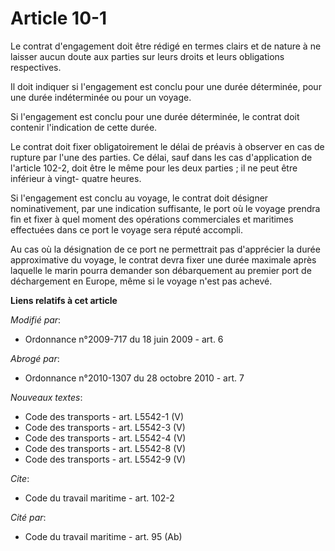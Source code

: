 # Article 10-1

Le contrat d'engagement doit être rédigé en termes clairs et de nature à ne laisser aucun doute aux parties sur leurs droits
et leurs obligations respectives. 

Il doit indiquer si l'engagement est conclu pour une durée déterminée, pour une durée indéterminée ou pour un voyage. 

Si l'engagement est conclu pour une durée déterminée, le contrat doit contenir l'indication de cette durée. 

Le contrat doit fixer obligatoirement le délai de préavis à observer en cas de rupture par l'une des parties. Ce délai, sauf
dans les cas d'application de l'article 102-2, doit être le même pour les deux parties ; il ne peut être inférieur à vingt-
quatre heures. 

Si l'engagement est conclu au voyage, le contrat doit désigner nominativement, par une indication suffisante, le port où le
voyage prendra fin et fixer à quel moment des opérations commerciales et maritimes effectuées dans ce port le voyage sera
réputé accompli. 

Au cas où la désignation de ce port ne permettrait pas d'apprécier la durée approximative du voyage, le contrat devra fixer
une durée maximale après laquelle le marin pourra demander son débarquement au premier port de déchargement en Europe, même
si le voyage n'est pas achevé.

**Liens relatifs à cet article**

_Modifié par_:

  - Ordonnance n°2009-717 du 18 juin 2009 - art. 6

_Abrogé par_:

  - Ordonnance n°2010-1307 du 28 octobre 2010 - art. 7

_Nouveaux textes_:

  - Code des transports - art. L5542-1 (V)
  - Code des transports - art. L5542-3 (V)
  - Code des transports - art. L5542-4 (V)
  - Code des transports - art. L5542-8 (V)
  - Code des transports - art. L5542-9 (V)

_Cite_:

  - Code du travail maritime - art. 102-2

_Cité par_:

  - Code du travail maritime - art. 95 (Ab)
